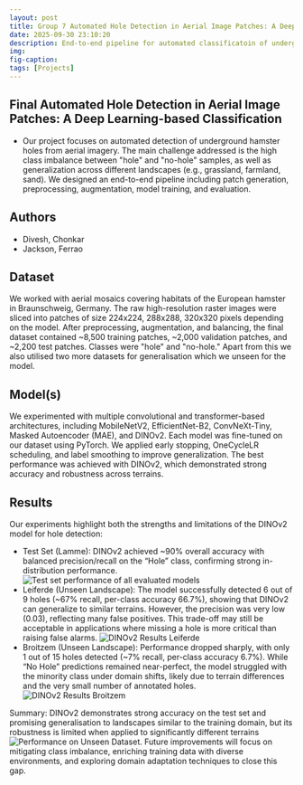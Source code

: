 ```yaml
---
layout: post
title: Group 7 Automated Hole Detection in Aerial Image Patches: A Deep Learning-based Classification
date: 2025-09-30 23:10:20
description: End-to-end pipeline for automated classificatoin of underground hamster holes in aerial imagery using CNN and Transformer architectures.
img:
fig-caption:
tags: [Projects]
---
```


## Final Automated Hole Detection in Aerial Image Patches: A Deep Learning-based Classification

- Our project focuses on automated detection of underground hamster holes from aerial imagery. The main challenge addressed is the high class imbalance between "hole" and "no-hole" samples, as well as generalization across different landscapes (e.g., grassland, farmland, sand). We designed an end-to-end pipeline including patch generation, preprocessing, augmentation, model training, and evaluation.

## Authors
 - Divesh, Chonkar
 - Jackson, Ferrao

## Dataset
We worked with aerial mosaics covering habitats of the European hamster in Braunschweig, Germany. The raw high-resolution raster images were sliced into patches of size 224x224, 288x288, 320x320 pixels depending on the model. After preprocessing, augmentation, and balancing, the final dataset contained ~8,500 training patches, ~2,000 validation patches, and ~2,200 test patches. Classes were "hole" and "no-hole." Apart from this we also utilised two more datasets for generalisation which we unseen for the model.

## Model(s)
We experimented with multiple convolutional and transformer-based architectures, including MobileNetV2, EfficientNet-B2, ConvNeXt-Tiny, Masked Autoencoder (MAE), and DINOv2. Each model was fine-tuned on our dataset using PyTorch. We applied early stopping, OneCycleLR scheduling, and label smoothing to improve generalization. The best performance was achieved with DINOv2, which demonstrated strong accuracy and robustness across terrains.

## Results
Our experiments highlight both the strengths and limitations of the DINOv2 model for hole detection:
- Test Set (Lamme): DINOv2 achieved ~90% overall accuracy with balanced precision/recall on the “Hole” class, confirming strong in-distribution performance. ![Test set performance of all evaluated models]({{site.baseurl}}/assets/img/test_set_results.png)
- Leiferde (Unseen Landscape): The model successfully detected 6 out of 9 holes (~67% recall, per-class accuracy 66.7%), showing that DINOv2 can generalize to similar terrains. However, the precision was very low (0.03), reflecting many false positives. This trade-off may still be acceptable in applications where missing a hole is more critical than raising false alarms. ![DINOv2 Results Leiferde]({{site.baseurl}}/assets/img/DINOv2_Results_Leiferde_Landscape.png)
- Broitzem (Unseen Landscape): Performance dropped sharply, with only 1 out of 15 holes detected (~7% recall, per-class accuracy 6.7%). While “No Hole” predictions remained near-perfect, the model struggled with the minority class under domain shifts, likely due to terrain differences and the very small number of annotated holes. 
![DINOv2 Results Broitzem]({{site.baseurl}}/assets/img/DINOv2_Results_Broitzem_Landscape.png)

Summary: DINOv2 demonstrates strong accuracy on the test set and promising generalisation to landscapes similar to the training domain, but its robustness is limited when applied to significantly different terrains ![ Performance on Unseen Dataset]({{site.baseurl}}/assets/img/Generalisation_performance.png). Future improvements will focus on mitigating class imbalance, enriching training data with diverse environments, and exploring domain adaptation techniques to close this gap.

